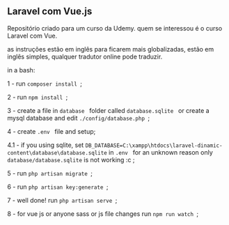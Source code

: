 ## Laravel com Vue.js

Repositório criado para um curso da Udemy.
quem se interessou é o curso Laravel com Vue.

as instruções estão em inglês para ficarem mais globalizadas,
estão em inglês simples, qualquer tradutor online pode traduzir.

in a bash:

1 - run ```composer install ```;

2 - run ```npm install ```;

3 - create a file in ```database ``` folder called ```database.sqlite ``` 
or create a mysql database and edit ```./config/database.php ```;

4 - create ```.env ``` file and setup;

4.1 - if you using sqlite, set ```DB_DATABASE=C:\xampp\htdocs\laravel-dinamic-content\database\database.sqlite``` 
in ```.env ``` for an unknown reason only ```database/database.sqlite``` is not working :c ;

5 - run ```php artisan migrate ```;

6 - run ```php artisan key:generate ```;

7 - well done! run ```php artisan serve ```;

8 - for vue js or anyone sass or js file changes run ```npm run watch ```;
